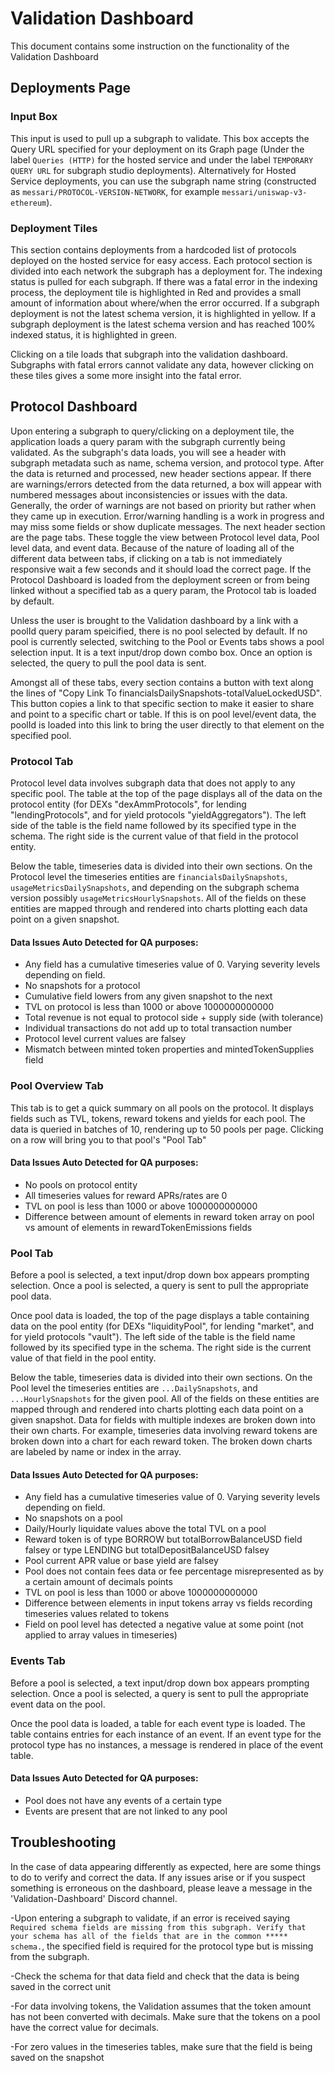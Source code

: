 # Validation Dashboard

This document contains some instruction on the functionality of the Validation Dashboard

## Deployments Page

### Input Box

This input is used to pull up a subgraph to validate. This box accepts the Query URL specified for your deployment on its Graph page (Under the label `Queries (HTTP)` for the hosted service and under the label `TEMPORARY QUERY URL` for subgraph studio deployments). Alternatively for Hosted Service deployments, you can use the subgraph name string (constructed as `messari/PROTOCOL-VERSION-NETWORK`, for example `messari/uniswap-v3-ethereum`).

### Deployment Tiles

This section contains deployments from a hardcoded list of protocols deployed on the hosted service for easy access. Each protocol section is divided into each network the subgraph has a deployment for. The indexing status is pulled for each subgraph. If there was a fatal error in the indexing process, the deployment tile is highlighted in Red and provides a small amount of information about where/when the error occurred. If a subgraph deployment is not the latest schema version, it is highlighted in yellow. If a subgraph deployment is the latest schema version and has reached 100% indexed status, it is highlighted in green.

Clicking on a tile loads that subgraph into the validation dashboard. Subgraphs with fatal errors cannot validate any data, however clicking on these tiles gives a some more insight into the fatal error.

## Protocol Dashboard

Upon entering a subgraph to query/clicking on a deployment tile, the application loads a query param with the subgraph currently being validated. As the subgraph's data loads, you will see a header with subgraph metadata such as name, schema version, and protocol type. After the data is returned and processed, new header sections appear. If there are warnings/errors detected from the data returned, a box will appear with numbered messages about inconsistencies or issues with the data. Generally, the order of warnings are not based on priority but rather when they came up in execution. Error/warning handling is a work in progress and may miss some fields or show duplicate messages. The next header section are the page tabs. These toggle the view between Protocol level data, Pool level data, and event data. Because of the nature of loading all of the different data between tabs, if clicking on a tab is not immediately responsive wait a few seconds and it should load the correct page. If the Protocol Dashboard is loaded from the deployment screen or from being linked without a specified tab as a query param, the Protocol tab is loaded by default.

Unless the user is brought to the Validation dashboard by a link with a poolId query param speicified, there is no pool selected by default. If no pool is currently selected, switching to the Pool or Events tabs shows a pool selection input. It is a text input/drop down combo box. Once an option is selected, the query to pull the pool data is sent.

Amongst all of these tabs, every section contains a button with text along the lines of "Copy Link To financialsDailySnapshots-totalValueLockedUSD". This button copies a link to that specific section to make it easier to share and point to a specific chart or table. If this is on pool level/event data, the poolId is loaded into this link to bring the user directly to that element on the specified pool.

### Protocol Tab

Protocol level data involves subgraph data that does not apply to any specific pool. The table at the top of the page displays all of the data on the protocol entity (for DEXs "dexAmmProtocols", for lending "lendingProtocols", and for yield protocols "yieldAggregators"). The left side of the table is the field name followed by its specified type in the schema. The right side is the current value of that field in the protocol entity.

Below the table, timeseries data is divided into their own sections. On the Protocol level the timeseries entities are `financialsDailySnapshots`, `usageMetricsDailySnapshots`, and depending on the subgraph schema version possibly `usageMetricsHourlySnapshots`. All of the fields on these entities are mapped through and rendered into charts plotting each data point on a given snapshot.

#### Data Issues Auto Detected for QA purposes:

- Any field has a cumulative timeseries value of 0. Varying severity levels depending on field.
- No snapshots for a protocol
- Cumulative field lowers from any given snapshot to the next
- TVL on protocol is less than 1000 or above 1000000000000
- Total revenue is not equal to protocol side + supply side (with tolerance)
- Individual transactions do not add up to total transaction number
- Protocol level current values are falsey
- Mismatch between minted token properties and mintedTokenSupplies field

### Pool Overview Tab

This tab is to get a quick summary on all pools on the protocol. It displays fields such as TVL, tokens, reward tokens and yields for each pool. The data is queried in batches of 10, rendering up to 50 pools per page. Clicking on a row will bring you to that pool's "Pool Tab"

#### Data Issues Auto Detected for QA purposes:

- No pools on protocol entity
- All timeseries values for reward APRs/rates are 0
- TVL on pool is less than 1000 or above 1000000000000
- Difference between amount of elements in reward token array on pool vs amount of elements in rewardTokenEmissions fields

### Pool Tab

Before a pool is selected, a text input/drop down box appears prompting selection. Once a pool is selected, a query is sent to pull the appropriate pool data.

Once pool data is loaded, the top of the page displays a table containing data on the pool entity (for DEXs "liquidityPool", for lending "market", and for yield protocols "vault"). The left side of the table is the field name followed by its specified type in the schema. The right side is the current value of that field in the pool entity.

Below the table, timeseries data is divided into their own sections. On the Pool level the timeseries entities are `...DailySnapshots`, and `...HourlySnapshots` for the given pool. All of the fields on these entities are mapped through and rendered into charts plotting each data point on a given snapshot. Data for fields with multiple indexes are broken down into their own charts. For example, timeseries data involving reward tokens are broken down into a chart for each reward token. The broken down charts are labeled by name or index in the array.

#### Data Issues Auto Detected for QA purposes:

- Any field has a cumulative timeseries value of 0. Varying severity levels depending on field.
- No snapshots on a pool
- Daily/Hourly liquidate values above the total TVL on a pool
- Reward token is of type BORROW but totalBorrowBalanceUSD field falsey or type LENDING but totalDepositBalanceUSD falsey
- Pool current APR value or base yield are falsey
- Pool does not contain fees data or fee percentage misrepresented as by a certain amount of decimals points
- TVL on pool is less than 1000 or above 1000000000000
- Difference between elements in input tokens array vs fields recording timeseries values related to tokens
- Field on pool level has detected a negative value at some point (not applied to array values in timeseries)

### Events Tab

Before a pool is selected, a text input/drop down box appears prompting selection. Once a pool is selected, a query is sent to pull the appropriate event data on the pool.

Once the pool data is loaded, a table for each event type is loaded. The table contains entries for each instance of an event. If an event type for the protocol type has no instances, a message is rendered in place of the event table.

#### Data Issues Auto Detected for QA purposes:

- Pool does not have any events of a certain type
- Events are present that are not linked to any pool

## Troubleshooting

In the case of data appearing differently as expected, here are some things to do to verify and correct the data. If any issues arise or if you suspect something is erroneous on the dashboard, please leave a message in the 'Validation-Dashboard' Discord channel.

-Upon entering a subgraph to validate, if an error is received saying `Required schema fields are missing from this subgraph. Verify that your schema has all of the fields that are in the common ***** schema.`, the specified field is required for the protocol type but is missing from the subgraph.

-Check the schema for that data field and check that the data is being saved in the correct unit

-For data involving tokens, the Validation assumes that the token amount has not been converted with decimals. Make sure that the tokens on a pool have the correct value for decimals.

-For zero values in the timeseries tables, make sure that the field is being saved on the snapshot

